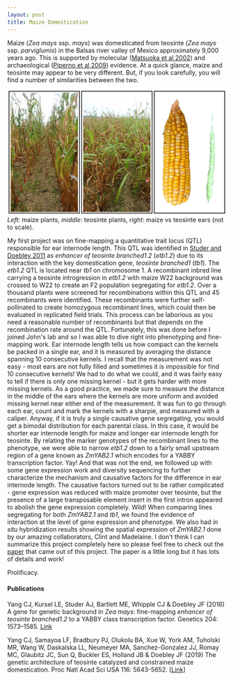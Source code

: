 ```yaml
---
layout: post
title: Maize Domestication
---
```


Maize (*Zea mays* ssp. *mays*) was domesticated from teosinte (*Zea mays* ssp. *parviglumis*) in the Balsas river valley of Mexico approximately 9,000 years ago. This is supported by molecular ([Matsuoka et al 2002](https://doi.org/10.1073/pnas.052125199)) and archaeological ([Piperno et al 2009](https://doi.org/10.1073/pnas.0812525106)) evidence. At a quick glance, maize and teosinte may appear to be very different. But, if you look carefully, you will find a number of similarities between the two.  

<img src="https://raw.githubusercontent.com/cjyang-work/cjyang-work.github.io/master/images/domestication1.png" width="800"/>
<em>Left</em>: maize plants, <em>middle</em>: teosinte plants, <em>right</em>: maize vs teosinte ears (not to scale).  

My first project was on fine-mapping a quantitative trait locus (QTL) responsible for ear internode length. This QTL was identified in [Studer and Doebley 2011](https://doi.org/10.1534/genetics.111.126508) as *enhancer of teosinte branched1.2* (*etb1.2*) due to its interaction with the key domestication gene, *teosinte branched1* (*tb1*). The *etb1.2* QTL is located near *tb1* on chromosome 1. A recombinant inbred line carrying a teosinte introgression in *etb1.2* with maize W22 background was crossed to W22 to create an F2 population segregating for *etb1.2*. Over a thousand plants were screened for recombinations within this QTL and 45 recombinants were identified. These recombinants were further self-pollinated to create homozygous recombinant lines, which could then be evaluated in replicated field trials. This process can be laborious as you need a reasonable number of recombinants but that depends on the recombination rate around the QTL. Fortunately, this was done before I joined John's lab and so I was able to dive right into phenotyping and fine-mapping work. Ear internode length tells us how compact can the kernels be packed in a single ear, and it is measured by averaging the distance spanning 10 consecutive kernels. I recall that the measurement was not easy - most ears are not fully filled and sometimes it is impossible for find 10 consecutive kernels! We had to do what we could, and it was fairly easy to tell if there is only one missing kernel - but it gets harder with more missing kernels. As a good practice, we made sure to measure the distance in the middle of the ears where the kernels are more uniform and avoided missing kernel near either end of the measurement. It was fun to go through each ear, count and mark the kernels with a sharpie, and measured with a caliper. Anyway, if it is truly a single causative gene segregating, you would get a bimodal distribution for each parental class. In this case, it would be shorter ear internode length for maize and longer ear internode length for teosinte. By relating the marker genotypes of the recombinant lines to the phenotype, we were able to narrow *etb1.2* down to a fairly small upstream region of a gene known as *ZmYAB2.1* which encodes for a YABBY transcription factor. Yay! And that was not the end, we followed up with some gene expression work and diversity sequencing to further characterize the mechanism and causative factors for the difference in ear internode length. The causative factors turned out to be rather complicated - gene expression was reduced with maize promoter over teosinte, but the presence of a large transposable element insert in the first intron appeared to abolish the gene expression completely. Wild! When comparing lines segregating for both *ZmYAB2.1* and *tb1*, we found the evidence of interaction at the level of gene expression and phenotype. We also had *in situ* hybridization results showing the spatial expression of *ZmYAB2.1* done by our amazing collaborators, Clint and Madelaine. I don't think I can summarize this project completely here so please feel free to check out the [paper](https://doi.org/10.1534/genetics.116.194928) that came out of this project. The paper is a little long but it has lots of details and work!

Prolificacy.  

#### Publications
Yang CJ, Kursel LE, Studer AJ, Bartlett ME, Whipple CJ & Doebley JF (2016) A gene for genetic background in *Zea mays*: fine-mapping *enhancer of teosinte branched1.2* to a YABBY class transcription factor. Genetics 204: 1573–1585. [Link](https://doi.org/10.1534/genetics.116.194928)  

Yang CJ, Samayoa LF, Bradbury PJ, Olukolu BA, Xue W, York AM, Tuholski MR, Wang W, Daskalska LL, Neumeyer MA, Sanchez-Gonzalez JJ, Romay MC, Glaubitz JC, Sun Q, Buckler ES, Holland JB & Doebley JF (2019) The genetic architecture of teosinte catalyzed and constrained maize domestication. Proc Natl Acad Sci USA 116: 5643-5652. [[Link](https://doi.org/10.1073/pnas.1820997116)]  
